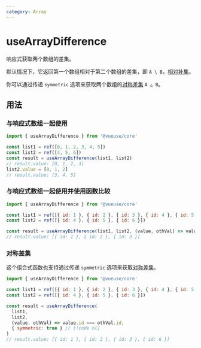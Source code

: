 ```yaml
---
category: Array
---
```


# useArrayDifference

响应式获取两个数组的差集。

默认情况下，它返回第一个数组相对于第二个数组的差集，即 `A \ B`，[相对补集](<https://en.wikipedia.org/wiki/Complement_(set_theory)>)。

你可以通过传递 `symmetric` 选项来获取两个数组的[对称差集](https://en.wikipedia.org/wiki/Symmetric_difference) `A △ B`。

## 用法

### 与响应式数组一起使用

```js
import { useArrayDifference } from '@vueuse/core'

const list1 = ref([0, 1, 2, 3, 4, 5])
const list2 = ref([4, 5, 6])
const result = useArrayDifference(list1, list2)
// result.value: [0, 1, 2, 3]
list2.value = [0, 1, 2]
// result.value: [3, 4, 5]
```

### 与响应式数组一起使用并使用函数比较

```js
import { useArrayDifference } from '@vueuse/core'

const list1 = ref([{ id: 1 }, { id: 2 }, { id: 3 }, { id: 4 }, { id: 5 }])
const list2 = ref([{ id: 4 }, { id: 5 }, { id: 6 }])

const result = useArrayDifference(list1, list2, (value, othVal) => value.id === othVal.id)
// result.value: [{ id: 1 }, { id: 2 }, { id: 3 }]
```

### 对称差集

这个组合式函数也支持通过传递 `symmetric` 选项来获取[对称差集](https://en.wikipedia.org/wiki/Symmetric_difference)。

```js
import { useArrayDifference } from '@vueuse/core'

const list1 = ref([{ id: 1 }, { id: 2 }, { id: 3 }, { id: 4 }, { id: 5 }])
const list2 = ref([{ id: 4 }, { id: 5 }, { id: 6 }])

const result = useArrayDifference(
  list1,
  list2,
  (value, othVal) => value.id === othVal.id,
  { symmetric: true } // [!code hl]
)
// result.value: [{ id: 1 }, { id: 2 }, { id: 3 }, { id: 6 }]
```

